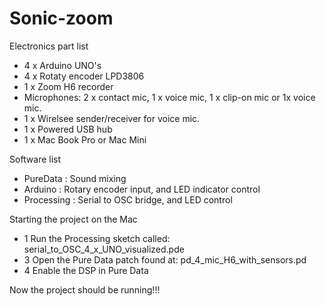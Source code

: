 # Sonic-zoom

Electronics part list
- 4 x Arduino UNO's
- 4 x Rotaty encoder LPD3806
- 1 x Zoom H6 recorder
- Microphones: 2 x contact mic, 1 x voice mic, 1 x clip-on mic or 1x voice mic.
- 1 x Wirelsee sender/receiver for voice mic.
- 1 x Powered USB hub
- 1 x Mac Book Pro or Mac Mini

Software list
- PureData : Sound mixing
- Arduino : Rotary encoder input, and LED indicator control
- Processing : Serial to OSC bridge, and LED control


Starting the project on the Mac
- 1 Run the Processing sketch called: serial_to_OSC_4_x_UNO_visualized.pde
- 3 Open the Pure Data patch found at: pd_4_mic_H6_with_sensors.pd
- 4 Enable the DSP in Pure Data

Now the project should be running!!!

